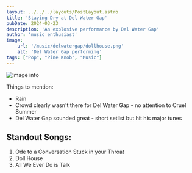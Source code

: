 ```yaml
---
layout: ../../../layouts/PostLayout.astro
title: 'Staying Dry at Del Water Gap'
pubDate: 2024-03-23
description: 'An explosive performance by Del Water Gap'
author: 'music enthusiast'
image:
    url: '/music/delwatergap/dollhouse.png'
    alt: 'Del Water Gap performing'
tags: ["Pop", "Pine Knob", "Music"]
---
```

![image info](/music/delwatergap/dollhouse.png)

Things to mention:
* Rain
* Crowd clearly wasn't there for Del Water Gap - no attention to Cruel Summer
* Del Water Gap sounded great - short setlist but hit his major tunes

## Standout Songs:
1. Ode to a Conversation Stuck in your Throat
2. Doll House
3. All We Ever Do is Talk
